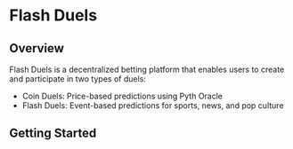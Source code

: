 # Flash Duels

## Overview
Flash Duels is a decentralized betting platform that enables users to create and participate in two types of duels:
- Coin Duels: Price-based predictions using Pyth Oracle
- Flash Duels: Event-based predictions for sports, news, and pop culture

## Getting Started 